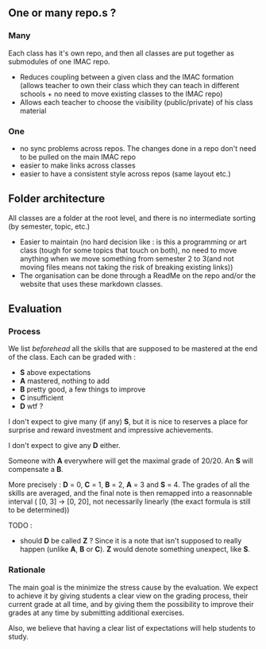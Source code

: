 ## One or many repo.s ?

### Many

Each class has it's own repo, and then all classes are put together as submodules of one IMAC repo.

- Reduces coupling between a given class and the IMAC formation (allows teacher to own their class which they can teach in different schools + no need to move existing classes to the IMAC repo)
- Allows each teacher to choose the visibility (public/private) of his class material

### One

- no sync problems across repos. The changes done in a repo don't need to be pulled on the main IMAC repo
- easier to make links across classes
- easier to have a consistent style across repos (same layout etc.)

## Folder architecture

All classes are a folder at the root level, and there is no intermediate sorting (by semester, topic, etc.)

- Easier to maintain (no hard decision like : is this a programming or art class (tough for some topics that touch on both), no need to move anything when we move something from semester 2 to 3(and not moving files means not taking the risk of breaking existing links))
- The organisation can be done through a ReadMe on the repo and/or the website that uses these markdown classes.

## Evaluation

### Process

We list *beforehead* all the skills that are supposed to be mastered at the end of the class. Each can be graded with :
- **S** above expectations
- **A** mastered, nothing to add
- **B** pretty good, a few things to improve
- **C** insufficient
- **D** wtf ?

I don't expect to give many (if any) **S**, but it is nice to reserves a place for surprise and reward investment and impressive achievements.

I don't expect to give any **D** either.

Someone with **A** everywhere will get the maximal grade of 20/20. An **S** will compensate a **B**.

More precisely : **D** = 0, **C** = 1, **B** = 2, **A** = 3 and **S** = 4. The grades of all the skills are averaged, and the final note is then remapped into a reasonnable interval ( [0, 3] -> [0, 20], not necessarily linearly (the exact formula is still to be determined))

TODO :
- should **D** be called **Z** ? Since it is a note that isn't supposed to really happen (unlike **A**, **B** or **C**). **Z** would denote something unexpect, like **S**.

### Rationale

The main goal is the minimize the stress cause by the evaluation. We expect to achieve it by giving students a clear view on the grading process, their current grade at all time, and by giving them the possibility to improve their grades at any time by submitting additional exercises.

Also, we believe that having a clear list of expectations will help students to study.